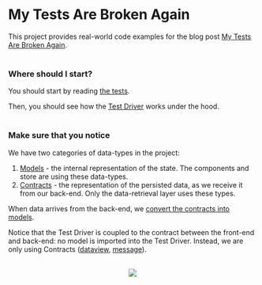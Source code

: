 # My Tests Are Broken Again

This project provides real-world code examples for the blog post [My Tests Are Broken Again](https://medium.com/fiverr-engineering/my-tests-are-broken-again-part-1-understanding-the-problem-c8b88a77578d).
<br/>
<br/>

### Where should I start?

You should start by reading [the tests](https://github.com/ofekdeitch/expressive-tests/tree/master/src/tests/integration).

Then, you should see how the [Test Driver](https://github.com/ofekdeitch/expressive-tests/blob/master/src/tests/common/driver/index.ts) works under the hood. 
<br/>
<br/>

### Make sure that you notice

We have two categories of data-types in the project:
1. [Models](https://github.com/ofekdeitch/expressive-tests/tree/27e0e623bae0a34fa22eff0a8563ea28a5037de1/src/models) - the internal representation of the state. The components and store are using these data-types.
2. [Contracts](https://github.com/ofekdeitch/expressive-tests/tree/27e0e623bae0a34fa22eff0a8563ea28a5037de1/src/apis/dataview/contracts) - the representation of the persisted data, as we receive it from our back-end. Only the data-retrieval layer uses these types.

When data arrives from the back-end, we [convert the contracts into models](https://github.com/ofekdeitch/expressive-tests/blob/master/src/apis/dataview/index.ts#L10).

Notice that the Test Driver is coupled to the contract between the front-end and back-end: no model is imported into the Test Driver. Instead, we are only using Contracts ([dataview](https://github.com/ofekdeitch/expressive-tests/blob/master/src/tests/common/driver/index.ts#L5), [message](https://github.com/ofekdeitch/expressive-tests/blob/master/src/tests/common/driver/index.ts#L6)).

<br/>
<center>
<img src="https://user-images.githubusercontent.com/28839308/150111059-eb354a67-8e8f-4a70-a604-4fe235ea2727.jpg" />
</center>
